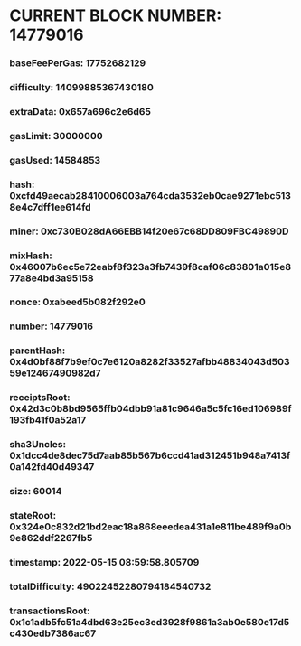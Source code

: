 # CURRENT BLOCK NUMBER: 14779016

### baseFeePerGas: 17752682129
### difficulty: 14099885367430180
### extraData: 0x657a696c2e6d65
### gasLimit: 30000000
### gasUsed: 14584853
### hash: 0xcfd49aecab28410006003a764cda3532eb0cae9271ebc5138e4c7dff1ee614fd
### miner: 0xc730B028dA66EBB14f20e67c68DD809FBC49890D
### mixHash: 0x46007b6ec5e72eabf8f323a3fb7439f8caf06c83801a015e877a8e4bd3a95158
### nonce: 0xabeed5b082f292e0
### number: 14779016
### parentHash: 0x4d0bf88f7b9ef0c7e6120a8282f33527afbb48834043d50359e12467490982d7
### receiptsRoot: 0x42d3c0b8bd9565ffb04dbb91a81c9646a5c5fc16ed106989f193fb41f0a52a17
### sha3Uncles: 0x1dcc4de8dec75d7aab85b567b6ccd41ad312451b948a7413f0a142fd40d49347
### size: 60014
### stateRoot: 0x324e0c832d21bd2eac18a868eeedea431a1e811be489f9a0b9e862ddf2267fb5
### timestamp: 2022-05-15 08:59:58.805709
### totalDifficulty: 49022452280794184540732
### transactionsRoot: 0x1c1adb5fc51a4dbd63e25ec3ed3928f9861a3ab0e580e17d5c430edb7386ac67
